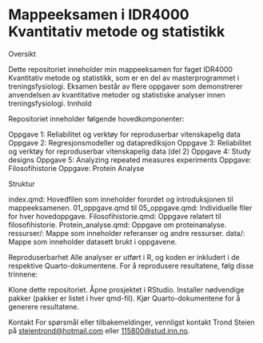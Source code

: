 # Mappeeksamen i IDR4000 Kvantitativ metode og statistikk

Oversikt

Dette repositoriet inneholder min mappeeksamen for faget IDR4000 Kvantitativ metode og statistikk, som er en del av masterprogrammet i treningsfysiologi. Eksamen består av flere oppgaver som demonstrerer anvendelsen av kvantitative metoder og statistiske analyser innen treningsfysiologi.
Innhold

Repositoriet inneholder følgende hovedkomponenter:

   Oppgave 1: Reliabilitet og verktøy for reproduserbar vitenskapelig data
   Oppgave 2: Regresjonsmodeller og dataprediksjon
   Oppgave 3: Reliabilitet og verktøy for reproduserbar vitenskapelig data (del 2)
   Oppgave 4: Study designs
   Oppgave 5: Analyzing repeated measures experiments
   Oppgave: Filosofihistorie
   Oppgave: Protein Analyse

Struktur

  index.qmd: Hovedfilen som inneholder forordet og introduksjonen til mappeeksamenen.
   01_oppgave.qmd til 05_oppgave.qmd: Individuelle filer for hver hovedoppgave.
   Filosofihistorie.qmd: Oppgave relatert til filosofihistorie.
   Protein_analyse.qmd: Oppgave om proteinanalyse.
   ressurser/: Mappe som inneholder referanser og andre ressurser.
   data/: Mappe som inneholder datasett brukt i oppgavene.

Reproduserbarhet
Alle analyser er utført i R, og koden er inkludert i de respektive Quarto-dokumentene. For å reprodusere resultatene, følg disse trinnene:

  Klone dette repositoriet.
  Åpne prosjektet i RStudio.
  Installer nødvendige pakker (pakker er listet i hver qmd-fil).
  Kjør Quarto-dokumentene for å generere resultatene.

Kontakt
For spørsmål eller tilbakemeldinger, vennligst kontakt Trond Steien på steientrond@hotmail.com eller 115800@stud.inn.no.